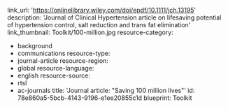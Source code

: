 link_url: 'https://onlinelibrary.wiley.com/doi/epdf/10.1111/jch.13195'
description: 'Journal of Clinical Hypertension article on lifesaving potential of hypertension control, salt reduction and trans fat elimination'
link_thumbnail: Toolkit/100-million.jpg
resource-category:
  - background
  - communications
resource-type:
  - journal-article
resource-region:
  - global
resource-language:
  - english
resource-source:
  - rtsl
  - ac-journals
title: 'Journal article: "Saving 100 million lives"'
id: 78e860a5-5bcb-4143-9196-e1ee20855c1d
blueprint: Toolkit
